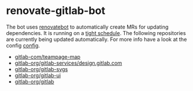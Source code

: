 # renovate-gitlab-bot

The bot uses [renovatebot](https://github.com/renovatebot/renovate) to automatically create MRs for updating dependencies.
It is running on a [tight schedule](https://gitlab.com/gitlab-org/frontend/renovate-gitlab-bot/pipeline_schedules).
The following repositories are currently being updated automatically.
For more info have a look at the config [config](./config.js).

<!-- rep -->

- [gitlab-com/teampage-map](https://gitlab.com/gitlab-com/teampage-map)
- [gitlab-org/gitlab-services/design.gitlab.com](https://gitlab.com/gitlab-org/gitlab-services/design.gitlab.com)
- [gitlab-org/gitlab-svgs](https://gitlab.com/gitlab-org/gitlab-svgs)
- [gitlab-org/gitlab-ui](https://gitlab.com/gitlab-org/gitlab-ui)
- [gitlab-org/gitlab](https://gitlab.com/gitlab-org/gitlab)

<!-- rep -->
